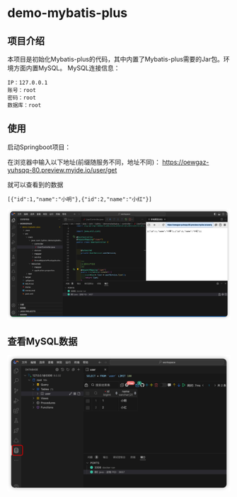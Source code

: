 # demo-mybatis-plus

## 项目介绍
本项目是初始化Mybatis-plus的代码，其中内置了Mybatis-plus需要的Jar包。环境方面内置MySQL。
MySQL连接信息：
```
IP：127.0.0.1
账号：root
密码：root
数据库：root
```

## 使用
启动Springboot项目：

在浏览器中输入以下地址(前缀随服务不同，地址不同)：
https://oewgaz-yuhsqq-80.preview.myide.io/user/get

就可以查看到的数据
```
[{"id":1,"name":"小明"},{"id":2,"name":"小红"}]
```
![本地查看](图片001.png)

## 查看MySQL数据
![MySQL数据](图片002.png)